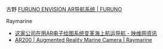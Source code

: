 
古野
[FURUNO ENVISION AR导航系统 | FURUNO](https://www.furuno.com/special/cn/envision/)


Raymarine 
- [这家公司在用AR电子绘图系统变革海上航运导航 - 映维网资讯](https://news.nweon.com/65275)
- [AR200 | Augmented Reality Marine Camera | Raymarine](https://www.raymarine.com/en-us/our-products/marine-cameras/augmented-reality/ar200)
